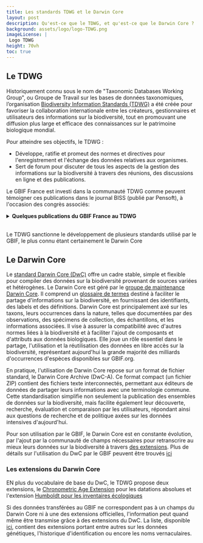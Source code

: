 ```yaml
---
title: Les standards TDWG et le Darwin Core
layout: post
description: Qu'est-ce que le TDWG, et qu'est-ce que le Darwin Core ?
background: assets/logo/logo-TDWG.png
imageLicense: |
 Logo TDWG 
height: 70vh
toc: true
---
```

<style> .feature-img img {background-color: white; object-fit: contain }> </style>
## Le TDWG

Historiquement connu sous le nom de "Taxonomic Databases Working Group", ou Groupe de Travail sur les bases de données taxonomiques, l’organisation [Biodiversity Information Standards (TDWG)](https://www.tdwg.org/) a été créée pour favoriser la collaboration internationale entre les créateurs, gestionnaires et utilisateurs des informations sur la biodiversité, tout en promouvant une diffusion plus large et efficace des connaissances sur le patrimoine biologique mondial.

Pour atteindre ses objectifs, le TDWG :

  - Développe, ratifie et promeut des normes et directives pour l'enregistrement et l'échange des données relatives aux organismes.
  - Sert de forum pour discuter de tous les aspects de la gestion des informations sur la biodiversité à travers des réunions, des discussions en ligne et des publications.

Le GBIF France est investi dans la communauté TDWG comme peuvent témoigner ces publications dans le journal BISS (publié par Pensoft), à l'occasion des congrès associés:

<details>
  <summary><b>Quelques publications du GBIF France au TDWG</b></summary>
<ul>
<li>Lebas, N., Akbaraly, M., Archambeau, A.-S., Chenin, É., Gasc, D., Roca Ristol, P., & Vignes-Lebbe, R. (Eds.). (2011). GBIF France links with national programs : Architecture and Roadmap. <i>TDWG 2011 Annual Conference</i>. <a href="https://mbgocs.mobot.org/index.php/tdwg/2011/paper/view/158" target="_blank"> https://mbgocs.mobot.org/index.php/tdwg/2011/paper/view/158</a></li>

<li>Archambeau, A., Cavière, F., Koura, K., Lecoq, M., Pamerlon, S., & Ganglo, J. (2018). The Living Atlases community in action: the GBIF Benin data portal.<i> Biodiversity Information Science and Standards, 2,</i> Art. e25488.<a href="https://doi.org/10.3897/biss.2.25488" target="_blank"> https://doi.org/10.3897/biss.2.25488</a></li>

<li>Lecoq, M., Archambeau, A., Cavière, F., Koura, K., Pamerlon, S., & Ganglo, J. (2018). GBIF Benin’s data portal.<i> Biodiversity Information Science and Standards, 2,</i> Art. e25890.<a href=" https://doi.org/10.3897/biss.2.25890" target="_blank"> https://doi.org/10.3897/biss.2.25890</a></li>

<li>Ainsa, A., Pamerlon, S., Archambeau, A., Beauvieux, R., Radji, R., & Chevillotte, H. (2023). Regional Data Platform of West and Central African Herbaria. <i> Biodiversity Information Science and Standards, 7,</i> Art. e112180. <a href="https://doi.org/10.3897/biss.7.112180" target="_blank">https://doi.org/10.3897/biss.7.112180</a></li>

<li>Pamerlon, S., Archambeau, A., De La Hoz, F. P., Olivier, G., Michel, F., Tercerie, S., Rodinson, E., Maurel, N., Martínez-Sagarra, G., Kerner, A., Lebbe, R. V., Schatz, B., & Dupont, P. (2023). Knowledge Base on Species Life Traits: A Spanish/French Plinian Core implementation use case. <i> Biodiversity Information Science and Standards, 7,</i> Art. e111784.<a href="https://doi.org/10.3897/biss.7.111784" target="_blank"> https://doi.org/10.3897/biss.7.111784</a></li>
</ul>

</details>

<br>

Le TDWG sanctionne le développement de plusieurs standards utilisé par le GBIF, le plus connu étant certainement le Darwin Core 

## Le Darwin Core 

Le [standard Darwin Core (DwC)](https://dwc.tdwg.org/) offre un cadre stable, simple et flexible pour compiler des données sur la biodiversité provenant de sources variées et hétérogènes. Le Darwin Core est géré par le [groupe de maintenance Darwin Core](https://www.tdwg.org/community/dwc/). Il comprend un [glossaire de termes](https://dwc.tdwg.org/list/) destiné à faciliter le partage d'informations sur la biodiversité, en fournissant des identifiants, des labels et des définitions. Darwin Core est principalement axé sur les taxons, leurs occurrences dans la nature, telles que documentées par des observations, des spécimens de collection, des échantillons, et les informations associées. Il vise à assurer la compatibilité avec d'autres normes liées à la biodiversité et à faciliter l'ajout de composants et d'attributs aux données biologiques. 
Elle joue un rôle essentiel dans le partage, l'utilisation et la réutilisation des données en libre accès sur la biodiversité, représentant aujourd'hui la grande majorité des milliards d'occurrences d'espèces disponibles sur GBIF.org.

En pratique, l'utilisation de Darwin Core repose sur un format de fichier standard, le Darwin Core Archive (DwC-A). Ce format compact (un fichier ZIP) contient des fichiers texte interconnectés, permettant aux éditeurs de données de partager leurs informations avec une terminologie commune. Cette standardisation simplifie non seulement la publication des ensembles de données sur la biodiversité, mais facilite également leur découverte, recherche, évaluation et comparaison par les utilisateurs, répondant ainsi aux questions de recherche et de politique axées sur les données intensives d'aujourd'hui. 

Pour son utilisation par le GBIF, le Darwin Core est en constante évolution, par l'ajout par la communauté de champs nécessaires pour retranscrire au mieux leurs données sur la biodiversité à travers [des extensions](https://rs.gbif.org/extensions.html). Plus de détails sur l'utilisation du DwC par le GBIF peuvent être trouvés [ici](https://www.gbif.org/fr/darwin-core)


### Les extensions du Darwin Core


EN plus du vocabulaire de base du DwC, le TDWG propose deux extensions, le [Chronometric Age Extension](https://chrono.tdwg.org/terms/) pour les datations absolues et l'extension [Humboldt pour les inventaires écologiques](https://eco.tdwg.org/list/#4-vocabulary) 


Si des données transférées au GBIF ne correspondent pas à un champs du Darwin Core ni à une des extensions officielles, l'information peut quand même être transmise grâce à des extensions du DwC. La liste, disponible [ici](https://rs.gbif.org/extensions.html), contient des extensions portant entre autres sur les données génétiques, l'historique d'identification ou encore les noms vernaculaires. 

